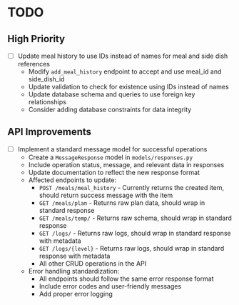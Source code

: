 # TODO

## High Priority

- [ ] Update meal history to use IDs instead of names for meal and side dish references
  - Modify `add_meal_history` endpoint to accept and use meal_id and side_dish_id
  - Update validation to check for existence using IDs instead of names
  - Update database schema and queries to use foreign key relationships
  - Consider adding database constraints for data integrity

## API Improvements

- [ ] Implement a standard message model for successful operations
  - Create a `MessageResponse` model in `models/responses.py`
  - Include operation status, message, and relevant data in responses
  - Update documentation to reflect the new response format
  - Affected endpoints to update:
    - `POST /meals/meal_history` - Currently returns the created item, should return success message with the item
    - `GET /meals/plan` - Returns raw plan data, should wrap in standard response
    - `GET /meals/temp/` - Returns raw schema, should wrap in standard response
    - `GET /logs/` - Returns raw logs, should wrap in standard response with metadata
    - `GET /logs/{level}` - Returns raw logs, should wrap in standard response with metadata
    - All other CRUD operations in the API
  - Error handling standardization:
    - All endpoints should follow the same error response format
    - Include error codes and user-friendly messages
    - Add proper error logging
